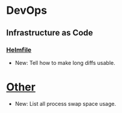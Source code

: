 # DevOps

## Infrastructure as Code

### [Helmfile](helmfile.md)

* New: Tell how to make long diffs usable.

# [Other](linux.md)

* New: List all process swap space usage.